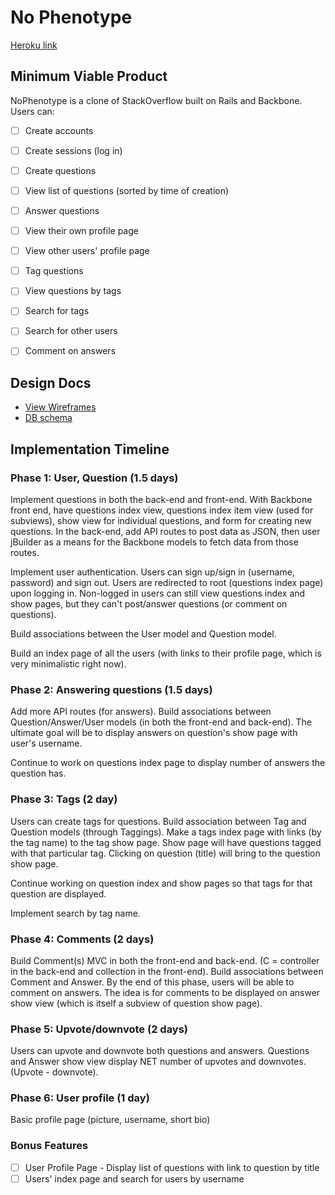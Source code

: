 # No Phenotype

[Heroku link][heroku]

[heroku]: https://no-phenotype.herokuapp.com/


## Minimum Viable Product
NoPhenotype is a clone of StackOverflow built on Rails and Backbone. Users can:

<!-- This is a Markdown checklist. Use it to keep track of your progress! -->

- [ ] Create accounts
- [ ] Create sessions (log in)
- [ ] Create questions
- [ ] View list of questions (sorted by time of creation)
- [ ] Answer questions
- [ ] View their own profile page
- [ ] View other users' profile page
- [ ] Tag questions
- [ ] View questions by tags
- [ ] Search for tags
- [ ] Search for other users
- [ ] Comment on answers


## Design Docs
* [View Wireframes][views]
* [DB schema][schema]

[views]: ./docs/views.md
[schema]: ./docs/schema.md

## Implementation Timeline

### Phase 1: User, Question (1.5 days)
Implement questions in both the back-end and front-end. With
Backbone front end, have questions index view, questions index item view
(used for subviews), show view for individual questions, and form for creating
new questions.
In the back-end, add API routes to post data as JSON, then user jBuilder
as a means for the Backbone models to fetch data from those routes.

Implement user authentication. Users can sign up/sign in
(username, password) and sign out. Users are redirected to root (questions index
page) upon logging in. Non-logged in users can still view questions index and
show pages, but they can't post/answer questions (or comment on questions).

Build associations between the User model and Question model.

Build an index page of all the users (with links to their profile page, which is
very minimalistic right now).


### Phase 2: Answering questions (1.5 days)
Add more API routes (for answers). Build associations between Question/Answer/User
models (in both the front-end and back-end).
The ultimate goal will be to display answers on question's show page with
user's username.

Continue to work on questions index page to display number of answers the question
has.


### Phase 3: Tags (2 day)
Users can create tags for questions.
Build association between Tag and Question models (through Taggings).
Make a tags index page with links (by the tag name) to the tag show page.
Show page will have questions tagged with that particular tag. Clicking on question
(title) will bring to the question show page.

Continue working on question index and show pages so that tags for that question
are displayed.

Implement search by tag name.


### Phase 4: Comments (2 days)
Build Comment(s) MVC in both the front-end and back-end.
(C = controller in the back-end and collection in the front-end). Build
associations between Comment and Answer. By the end of this phase, users
will be able to comment on answers. The idea is for comments to be
displayed on answer show view (which is itself a subview of question show page).


### Phase 5: Upvote/downvote (2 days)
Users can upvote and downvote both questions and answers. Questions and Answer
show view display NET number of upvotes and downvotes. (Upvote - downvote).


### Phase 6: User profile (1 day)
Basic profile page (picture, username, short bio)


### Bonus Features
- [ ] User Profile Page - Display list of questions with link to question by title
- [ ] Users' index page and search for users by username
